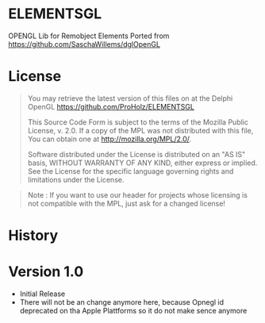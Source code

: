 # ELEMENTSGL
OPENGL Lib for Remobject Elements 
Ported from https://github.com/SaschaWillems/dglOpenGL

# License
> You may retrieve the latest version of this files on at the Delphi OpenGL
> https://github.com/ProHolz/ELEMENTSGL
>
>  This Source Code Form is subject to the terms of the Mozilla Public License,
>  v. 2.0. If a copy of the MPL was not distributed with this file,
>  You can obtain one at http://mozilla.org/MPL/2.0/.
>
> Software distributed under the License is distributed on an
> "AS IS" basis, WITHOUT WARRANTY OF ANY KIND, either express or
> implied. See the License for the specific language governing
> rights and limitations under the License.

> Note : If you want to use our header for projects whose licensing is not compatible with the MPL, just ask for a changed license!

# History

# Version 1.0    
- Initial Release
- There will not be an change anymore here, because Opnegl id deprecated on tha Apple Plattforms so it do not make sence anymore
